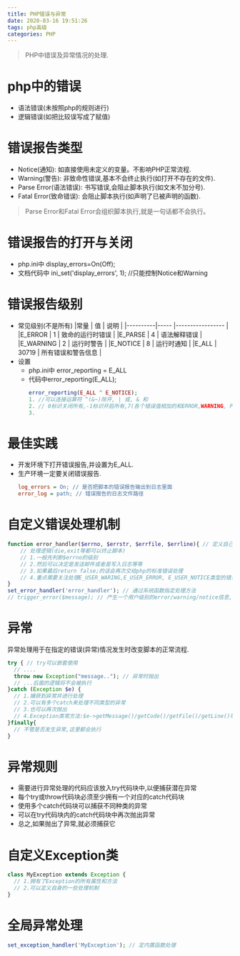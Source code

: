 ```yaml
---
title: PHP错误与异常
date: 2020-03-16 19:51:26
tags: php高级
categories: PHP
---
```

>PHP中错误及异常情况的处理.

<!--more-->
# php中的错误
- 语法错误(未按照php的规则进行)
- 逻辑错误(如把比较误写成了赋值)

# 错误报告类型
- Notice(通知): 如直接使用未定义的变量。不影响PHP正常流程.
- Warning(警告): 非致命性错误,基本不会终止执行(如打开不存在的文件).
- Parse Error(语法错误): 书写错误,会阻止脚本执行(如文末不加分号).
- Fatal Error(致命错误): 会阻止脚本执行(如声明了已被声明的函数).
> Parse Error和Fatal Error会组织脚本执行,就是一句话都不会执行。    

# 错误报告的打开与关闭
- php.ini中 display_errors=On(Off);
- 文档代码中 ini_set('display_errors', 1); //只能控制Notice和Warning

# 错误报告级别
- 常见级别(不是所有)
    |常量      | 值    | 说明                |
    |----------|-----  |-----------------    |
    |E_ERROR   | 1     | 致命的运行时错误    |
    |E_PARSE   | 4     | 语法解释错误        |
    |E_WARNING | 2     | 运行时警告          |
    |E_NOTICE  | 8     | 运行时通知          |
    |E_ALL     | 30719 | 所有错误和警告信息  |
- 设置
  * php.ini中 error_reporting = E_ALL
  * 代码中error_reporting(E_ALL);
    ```php
    error_reporting(E_ALL ^ E_NOTICE);
    1. //可以连接运算符 ^(&~)除开, | 或, & 和 
    2. // 0标识关闭所有,-1标识开启所有,7(各个错误值相加的和ERROR,WARNING, PARSE)
    3. 
    ```   
# 最佳实践
- 开发环境下打开错误报告,并设置为E_ALL.
- 生产环境一定要关闭错误报告.
  ```ini
  log_errors = On; // 是否把脚本的错误报告输出到日志里面
  error_log = path; // 错误报告的日志文件路径
  ```    
# 自定义错误处理机制
```php
function error_handler($errno, $errstr, $errfile, $errline){ // 定义自己的错误处理函数
    // 处理逻辑(die,exit等都可以终止脚本)
    // 1.一般先判断$errno的级别
    // 2.然后可以决定是发送邮件或者是写入日志等等
    // 3.如果最后return false;的话会再次交给php的标准错误处理
    // 4.重点需要关注处理E_USER_WARING,E_USER_ERROR, E_USER_NOTICE类型的错误
}
set_error_handler('error_handler'); // 通过系统函数指定处理方法
// trigger_error($message); // 产生一个用户级别的error/warning/notice信息, 
```

# 异常
异常处理用于在指定的错误(异常)情况发生时改变脚本的正常流程.
```php
try { // try可以嵌套使用
  // ....
  throw new Exception("message.."); // 异常时抛出
  // ...后面的逻辑将不会被执行
}catch (Exception $e) { 
  // 1.捕获到异常并进行处理
  // 2.可以有多个catch来处理不同类型的异常
  // 3.也可以再次抛出
  // 4.Exception类常方法:$e->getMessage()/getCode()/getFile()/getLine()等
}finally{
  // 不管是否发生异常,这里都会执行
}
```

# 异常规则
- 需要进行异常处理的代码应该放入try代码块中,以便捕获潜在异常
- 每个try或throw代码块必须至少拥有一个对应的catch代码块
- 使用多个catch代码块可以捕获不同种类的异常
- 可以在try代码块内的catch代码块中再次抛出异常
- 总之,如果抛出了异常,就必须捕获它
  
# 自定义Exception类
```php
class MyException extends Exception {
  // 1.拥有了Exception的所有属性和方法
  // 2.可以定义自身的一些处理机制
}
```

# 全局异常处理
```php
set_exception_handler('MyException'); // 定内置函数处理
```